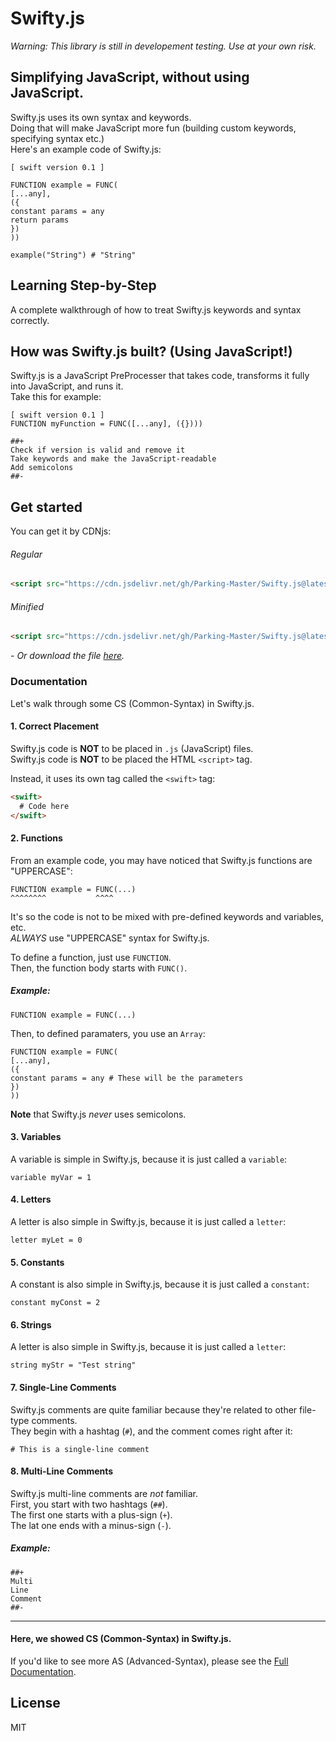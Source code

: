 # Swifty.js
_Warning: This library is still in developement testing. Use at your own risk._

## Simplifying JavaScript, without using JavaScript.
Swifty.js uses its own syntax and keywords.<br>
Doing that will make JavaScript more fun (building custom keywords, specifying syntax etc.)<br>
Here's an example code of Swifty.js:
```
[ swift version 0.1 ]

FUNCTION example = FUNC(
[...any],
({
constant params = any
return params
})
))

example("String") # "String"
```

## Learning Step-by-Step
A complete walkthrough of how to treat Swifty.js keywords and syntax correctly.

## How was Swifty.js built? (Using JavaScript!)
Swifty.js is a JavaScript PreProcesser that takes code, transforms it fully into JavaScript, and runs it.<br>
Take this for example:
```
[ swift version 0.1 ]
FUNCTION myFunction = FUNC([...any], ({})))

##+
Check if version is valid and remove it
Take keywords and make the JavaScript-readable
Add semicolons
##-
```

## Get started
You can get it by CDNjs:
###### Regular
```html
<script src="https://cdn.jsdelivr.net/gh/Parking-Master/Swifty.js@latest/swifty.js" async>[ swift version 0.3 ]</script>
```
###### Minified
```html
<script src="https://cdn.jsdelivr.net/gh/Parking-Master/Swifty.js@latest/swifty.min.js" async>[ swift version 0.3 ]</script>
```

\- _Or download the file [here]()._

### Documentation
Let's walk through some CS (Common-Syntax) in Swifty.js.

#### 1. Correct Placement
Swifty.js code is **NOT** to be placed in `.js` (JavaScript) files.<br>
Swifty.js code is **NOT** to be placed the HTML `<script>` tag.

Instead, it uses its own tag called the `<swift>` tag:
```html
<swift>
  # Code here
</swift>
```

#### 2. Functions
From an example code, you may have noticed that Swifty.js functions are "UPPERCASE":
```
FUNCTION example = FUNC(...)
^^^^^^^^           ^^^^
```

It's so the code is not to be mixed with pre-defined keywords and variables, etc.<br>
_ALWAYS_ use "UPPERCASE" syntax for Swifty.js.

To define a function, just use `FUNCTION`.<br>
Then, the function body starts with `FUNC()`.

##### Example:
```
FUNCTION example = FUNC(...)
```

Then, to defined paramaters, you use an `Array`:
```
FUNCTION example = FUNC(
[...any],
({
constant params = any # These will be the parameters
})
))
```

**Note** that Swifty.js _never_ uses semicolons.

#### 3. Variables
A variable is simple in Swifty.js, because it is just called a `variable`:
```
variable myVar = 1
```

#### 4. Letters
A letter is also simple in Swifty.js, because it is just called a `letter`:
```
letter myLet = 0
```

#### 5. Constants
A constant is also simple in Swifty.js, because it is just called a `constant`:
```
constant myConst = 2
```

#### 6. Strings
A letter is also simple in Swifty.js, because it is just called a `letter`:
```
string myStr = "Test string"
```

#### 7. Single-Line Comments
Swifty.js comments are quite familiar because they're related to other file-type comments.<br>
They begin with a hashtag (`#`), and the comment comes right after it:
```
# This is a single-line comment
```

#### 8. Multi-Line Comments
Swifty.js multi-line comments are _not_ familiar.<br>
First, you start with two hashtags (`##`).<br>
The first one starts with a plus-sign (`+`).<br>
The lat one ends with a minus-sign (`-`).<br>

##### Example:
```
##+
Multi
Line
Comment
##-
```

<hr>

#### Here, we showed CS (Common-Syntax) in Swifty.js.

If you'd like to see more AS (Advanced-Syntax), please see the [Full Documentation]().

## License
MIT
